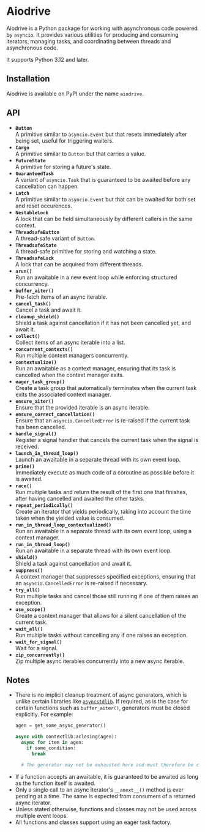 # Aiodrive

Aiodrive is a Python package for working with asynchronous code powered by `asyncio`. It provides various utilities for producing and consuming iterators, managing tasks, and coordinating between threads and asynchronous code.

It supports Python 3.12 and later.


## Installation

Aiodrive is available on PyPI under the name `aiodrive`.


## API

<!-- - **`ThreadTaskGroup`** – A task group that runs tasks in a separate thread. -->

<!-- - **`OrderedQueue`** – A queue similar to `asyncio.Queue` but that lets producers provide items an unordered manner while consumers receive them in the order defined by producers.
- **`UnorderedQueue`** – A queue similar to `asyncio.Queue` but with the same interface as `OrderedQueue`. -->

<!-- - **`map_concurrently()`**<br>Map items of an async iterable concurrently into a new async iterable. -->

- **`Button`**<br>A primitive similar to `asyncio.Event` but that resets immediately after being set, useful for triggering waiters.
- **`Cargo`**<br>A primitive similar to `Button` but that carries a value.
- **`FutureState`**<br>A primitive for storing a future's state.
- **`GuaranteedTask`**<br>A variant of `asyncio.Task` that is guaranteed to be awaited before any cancellation can happen.
- **`Latch`**<br>A primitive similar to `asyncio.Event` but that can be awaited for both set and reset occurences.
- **`NestableLock`**<br>A lock that can be held simultaneously by different callers in the same context.
- **`ThreadsafeButton`**<br>A thread-safe variant of `Button`.
- **`ThreadsafeState`**<br>A thread-safe primitive for storing and watching a state.
- **`ThreadsafeLock`**<br>A lock that can be acquired from different threads.
- **`arun()`**<br>Run an awaitable in a new event loop while enforcing structured concurrency.
- **`buffer_aiter()`**<br>Pre-fetch items of an async iterable.
- **`cancel_task()`**<br>Cancel a task and await it.
- **`cleanup_shield()`**<br>Shield a task against cancellation if it has not been cancelled yet, and await it.
- **`collect()`**<br>Collect items of an async iterable into a list.
- **`concurrent_contexts()`**<br>Run multiple context managers concurrently.
- **`contextualize()`**<br>Run an awaitable as a context manager, ensuring that its task is cancelled when the context manager exits.
- **`eager_task_group()`**<br>Create a task group that automatically terminates when the current task exits the associated context manager.
- **`ensure_aiter()`**<br>Ensure that the provided iterable is an async iterable.
- **`ensure_correct_cancellation()`**<br>Ensure that an `asyncio.CancelledError` is re-raised if the current task has been cancelled.
- **`handle_signal()`**<br>Register a signal handler that cancels the current task when the signal is received.
- **`launch_in_thread_loop()`**<br>Launch an awaitable in a separate thread with its own event loop.
- **`prime()`**<br>Immediately execute as much code of a coroutine as possible before it is awaited.
- **`race()`**<br>Run multiple tasks and return the result of the first one that finishes, after having cancelled and awaited the other tasks.
- **`repeat_periodically()`**<br>Create an iterator that yields periodically, taking into account the time taken when the yielded value is consumed.
- **`run_in_thread_loop_contextualized()`**<br>Run an awaitable in a separate thread with its own event loop, using a context manager.
- **`run_in_thread_loop()`**<br>Run an awaitable in a separate thread with its own event loop.
- **`shield()`**<br>Shield a task against cancellation and await it.
- **`suppress()`**<br>A context manager that suppresses specified exceptions, ensuring that an `asyncio.CancelledError` is re-raised if necessary.
- **`try_all()`**<br>Run multiple tasks and cancel those still running if one of them raises an exception.
- **`use_scope()`**<br>Create a context manager that allows for a silent cancellation of the current task.
- **`wait_all()`**<br>Run multiple tasks without cancelling any if one raises an exception.
- **`wait_for_signal()`**<br>Wait for a signal.
- **`zip_concurrently()`**<br>Zip multiple async iterables concurrently into a new async iterable.


## Notes

- There is no implicit cleanup treatment of async generators, which is unlike certain libraries like [`asyncstdlib`](https://asyncstdlib.readthedocs.io/en/stable/index.html#async-iterator-cleanup). If required, as is the case for certain functions such as `buffer_aiter()`, generators must be closed explicitly. For example:
  ```py
  agen = get_some_async_generator()

  async with contextlib.aclosing(agen):
    async for item in agen:
      if some_condition:
        break

    # The generator may not be exhausted here and must therefore be closed explicitly.
  ```
- If a function accepts an awaitable, it is guaranteed to be awaited as long as the function itself is awaited.
- Only a single call to an async iterator's `__anext__()` method is ever pending at a time. The same is expected from consumers of a returned async iterator.
- Unless stated otherwise, functions and classes may not be used across multiple event loops.
- All functions and classes support using an eager task factory.
